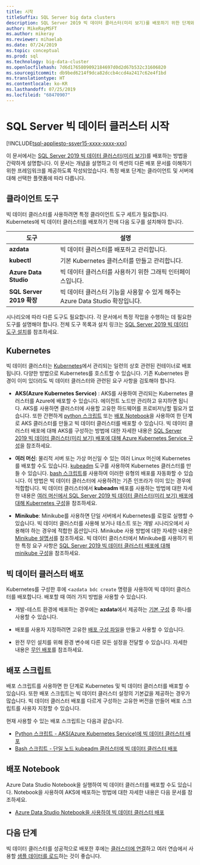 ```yaml
---
title: 시작
titleSuffix: SQL Server big data clusters
description: SQL Server 2019 빅 데이터 클러스터(미리 보기)를 배포하기 위한 단계와 리소스를 알아봅니다.
author: MikeRayMSFT
ms.author: mikeray
ms.reviewer: mihaelab
ms.date: 07/24/2019
ms.topic: conceptual
ms.prod: sql
ms.technology: big-data-cluster
ms.openlocfilehash: 7d6d1765809092184697d0d2d67b532c31606820
ms.sourcegitcommit: db9bed6214f9dca82dccb4ccd4a2417c62e4f1bd
ms.translationtype: HT
ms.contentlocale: ko-KR
ms.lasthandoff: 07/25/2019
ms.locfileid: "68470907"
---
```

# <a name="get-started-with-sql-server-big-data-clusters"></a>SQL Server 빅 데이터 클러스터 시작

[!INCLUDE[tsql-appliesto-ssver15-xxxx-xxxx-xxx](../includes/tsql-appliesto-ssver15-xxxx-xxxx-xxx.md)]

이 문서에서는 [SQL Server 2019 빅 데이터 클러스터(미리 보기)](big-data-cluster-overview.md)를 배포하는 방법을 간략하게 설명합니다. 이 문서는 개념을 설명하고 이 섹션의 다른 배포 문서를 이해하기 위한 프레임워크를 제공하도록 작성되었습니다. 특정 배포 단계는 클라이언트 및 서버에 대해 선택한 플랫폼에 따라 다릅니다.

## <a id="tools"></a> 클라이언트 도구

빅 데이터 클러스터를 사용하려면 특정 클라이언트 도구 세트가 필요합니다. Kubernetes에 빅 데이터 클러스터를 배포하기 전에 다음 도구를 설치해야 합니다.

| 도구 | 설명 |
|---|---|
| **azdata** | 빅 데이터 클러스터를 배포하고 관리합니다. |
| **kubectl** | 기본 Kubernetes 클러스터를 만들고 관리합니다. |
| **Azure Data Studio** | 빅 데이터 클러스터를 사용하기 위한 그래픽 인터페이스입니다. |
| **SQL Server 2019 확장** | 빅 데이터 클러스터 기능을 사용할 수 있게 해주는 Azure Data Studio 확장입니다. |

시나리오에 따라 다른 도구도 필요합니다. 각 문서에서 특정 작업을 수행하는 데 필요한 도구를 설명해야 합니다. 전체 도구 목록과 설치 링크는 [SQL Server 2019 빅 데이터 도구 설치](deploy-big-data-tools.md)를 참조하세요.

## <a name="kubernetes"></a>Kubernetes

빅 데이터 클러스터는 [Kubernetes](https://kubernetes.io/docs/home)에서 관리되는 일련의 상호 관련된 컨테이너로 배포됩니다. 다양한 방법으로 Kubernetes를 호스트할 수 있습니다. 기존 Kubernetes 환경이 이미 있더라도 빅 데이터 클러스터와 관련된 요구 사항을 검토해야 합니다.

- **AKS(Azure Kubernetes Service)** : AKS를 사용하여 관리되는 Kubernetes 클러스터를 Azure에 배포할 수 있습니다. 에이전트 노드만 관리하고 유지하면 됩니다. AKS를 사용하면 클러스터에 사용할 고유한 하드웨어를 프로비저닝할 필요가 없습니다. 또한 간편하게 [python 스크립트](quickstart-big-data-cluster-deploy.md) 또는 [배포 Notebook](deploy-notebooks.md)을 사용하여 한 단계로 AKS 클러스터를 만들고 빅 데이터 클러스터를 배포할 수 있습니다. 빅 데이터 클러스터 배포에 대해 AKS를 구성하는 방법에 대한 자세한 내용은 [SQL Server 2019 빅 데이터 클러스터(미리 보기) 배포에 대해 Azure Kubernetes Service 구성](deploy-on-aks.md)을 참조하세요.

- **여러 머신**: 물리적 서버 또는 가상 머신일 수 있는 여러 Linux 머신에 Kubernetes를 배포할 수도 있습니다. [kubeadm](https://kubernetes.io/docs/setup/independent/create-cluster-kubeadm/) 도구를 사용하여 Kubernetes 클러스터를 만들 수 있습니다. [bash 스크립트](deployment-script-single-node-kubeadm.md)를 사용하여 이러한 유형의 배포를 자동화할 수 있습니다. 이 방법은 빅 데이터 클러스터에 사용하려는 기존 인프라가 이미 있는 경우에 적합합니다. 빅 데이터 클러스터에서 **kubeadm** 배포를 사용하는 방법에 대한 자세한 내용은 [여러 머신에서 SQL Server 2019 빅 데이터 클러스터(미리 보기) 배포에 대해 Kubernetes 구성](deploy-with-kubeadm.md)을 참조하세요.

- **Minikube**: Minikube를 사용하면 단일 서버에서 Kubernetes를 로컬로 실행할 수 있습니다. 빅 데이터 클러스터를 사용해 보거나 테스트 또는 개발 시나리오에서 사용해야 하는 경우에 적합한 옵션입니다. Minikube 사용 방법에 대한 자세한 내용은 [Minikube 설명서](https://kubernetes.io/docs/setup/minikube/)를 참조하세요. 빅 데이터 클러스터에서 Minikube를 사용하기 위한 특정 요구 사항은 [SQL Server 2019 빅 데이터 클러스터 배포에 대해 minikube 구성](deploy-on-minikube.md)을 참조하세요.

## <a name="deploy-a-big-data-cluster"></a>빅 데이터 클러스터 배포

Kubernetes를 구성한 후에 <`azdata bdc create` 명령을 사용하여 빅 데이터 클러스터를 배포합니다. 배포할 때 여러 가지 방법을 사용할 수 있습니다.

- 개발-테스트 환경에 배포하는 경우에는 **azdata**에서 제공하는 [기본 구성](deployment-guidance.md#deploy) 중 하나를 사용할 수 있습니다.

- 배포를 사용자 지정하려면 고유한 [배포 구성 파일](deployment-guidance.md#configfile)을 만들고 사용할 수 있습니다.

- 완전 무인 설치를 위해 환경 변수에 다른 모든 설정을 전달할 수 있습니다. 자세한 내용은 [무인 배포](deployment-guidance.md#unattended)를 참조하세요.

## <a name="deployment-scripts"></a>배포 스크립트

배포 스크립트를 사용하면 한 단계로 Kubernetes 및 빅 데이터 클러스터를 배포할 수 있습니다. 또한 배포 스크립트는 빅 데이터 클러스터 설정의 기본값을 제공하는 경우가 많습니다. 빅 데이터 클러스터 배포를 다르게 구성하는 고유한 버전을 만들어 배포 스크립트를 사용자 지정할 수 있습니다.

현재 사용할 수 있는 배포 스크립트는 다음과 같습니다.

- [Python 스크립트 - AKS(Azure Kubernetes Service)에 빅 데이터 클러스터 배포](quickstart-big-data-cluster-deploy.md)
- [Bash 스크립트 - 단일 노드 kubeadm 클러스터에 빅 데이터 클러스터 배포](deployment-script-single-node-kubeadm.md)

## <a name="deployment-notebooks"></a>배포 Notebook

Azure Data Studio Notebook을 실행하여 빅 데이터 클러스터를 배포할 수도 있습니다. Notebook을 사용하여 AKS에 배포하는 방법에 대한 자세한 내용은 다음 문서를 참조하세요.

- [Azure Data Studio Notebook을 사용하여 빅 데이터 클러스터 배포](deploy-notebooks.md)

## <a name="next-steps"></a>다음 단계

빅 데이터 클러스터를 성공적으로 배포한 후에는 [클러스터에 연결](connect-to-big-data-cluster.md)하고 여러 연습에서 사용할 [샘플 데이터를 로드](tutorial-load-sample-data.md)하는 것이 좋습니다.

